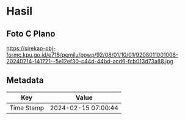 # Hasil

## Foto C Plano

https://sirekap-obj-formc.kpu.go.id/e716/pemilu/ppwp/92/08/01/10/01/9208011001006-20240214-141721--5e12ef30-c44d-44bd-acd6-fcb013d73a88.jpg


## Metadata

| Key        | Value               |
| ---------- | ------------------- |
| Time Stamp | 2024-02-15 07:00:44 |



